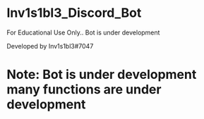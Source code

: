 # Inv1s1bl3_Discord_Bot
For Educational Use Only.. Bot is under development

Developed by Inv1s1bl3#7047 

# Note: Bot is under development many functions are under development
